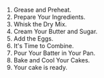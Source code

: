 1.  Grease and Preheat.
2.  Prepare Your Ingredients.
3.  Whisk the Dry Mix.
4.  Cream Your Butter and Sugar.
5.  Add the Eggs.
6.  It's Time to Combine.
7.  Pour Your Batter in Your Pan.
8.  Bake and Cool Your Cakes.
9.  Your cake is ready.
